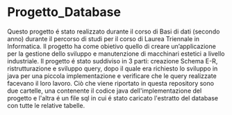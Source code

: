# Progetto_Database
Questo progetto é stato realizzato durante il corso di Basi di dati (secondo anno) durante il percorso di studi per il corso di Laurea Triennale in Informatica. Il progetto ha come obietivo quello di creare un’applicazione per la gestione dello sviluppo e manutenzione di macchinari estetici a livello industriale. Il progetto é stato suddiviso in 3 parti: creazione Schema E-R, ristrutturazione e sviluppo query, dopo il quale era richiesto lo sviluppo in java per una piccola implementazione e verificare che le query realizzate facevano il loro lavoro. 
Ciò che viene riportato in questa repository sono due cartelle, una contenente il codice java dell'implementazione del progetto e l'altra é un file sql in cui é stato caricato l'estratto del database con tutte le relative tabelle.
